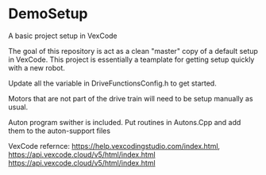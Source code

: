# DemoSetup
A basic project setup in VexCode

The goal of this repository is act as a clean "master" copy of a default setup in VexCode. This project is essentially a teamplate for getting setup quickly with a new robot.

Update all the variable in DriveFunctionsConfig.h to get started.

Motors that are not part of the drive train will need to be setup manually as usual.

Auton program swither is included. Put routines in Autons.Cpp and add them to the auton-support files

VexCode refernce: https://help.vexcodingstudio.com/index.html, https://api.vexcode.cloud/v5/html/index.html
https://api.vexcode.cloud/v5/html/index.html
